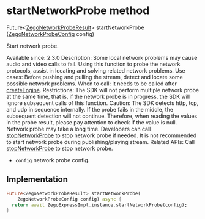


# startNetworkProbe method








Future&lt;[ZegoNetworkProbeResult](../../zego_uikit_prebuilt_live_audio_room/ZegoNetworkProbeResult-class.md)> startNetworkProbe
([ZegoNetworkProbeConfig](../../zego_uikit_prebuilt_live_audio_room/ZegoNetworkProbeConfig-class.md) config)





<p>Start network probe.</p>
<p>Available since: 2.3.0
Description: Some local network problems may cause audio and video calls to fail. Using this function to probe the network protocols, assist in locating and solving related network problems.
Use cases: Before pushing and pulling the stream, detect and locate some possible network problems.
When to call: It needs to be called after <a class="deprecated" href="../../zego_uikit_prebuilt_live_audio_room/ZegoExpressEngine/createEngine.md">createEngine</a>.
Restrictions: The SDK will not perform multiple network probe at the same time, that is, if the network probe is in progress, the SDK will ignore subsequent calls of this function.
Caution: The SDK detects http, tcp, and udp in sequence internally. If the probe fails in the middle, the subsequent detection will not continue. Therefore, when reading the values ​​in the probe result, please pay attention to check if the value is null. Network probe may take a long time. Developers can call <a href="../../zego_uikit_prebuilt_live_audio_room/ZegoExpressEngineUtilities/stopNetworkProbe.md">stopNetworkProbe</a> to stop network probe if needed. It is not recommended to start network probe during publishing/playing stream.
Related APIs: Call <a href="../../zego_uikit_prebuilt_live_audio_room/ZegoExpressEngineUtilities/stopNetworkProbe.md">stopNetworkProbe</a> to stop network probe.</p>
<ul>
<li><code>config</code> network probe config.</li>
</ul>



## Implementation

```dart
Future<ZegoNetworkProbeResult> startNetworkProbe(
    ZegoNetworkProbeConfig config) async {
  return await ZegoExpressImpl.instance.startNetworkProbe(config);
}
```







